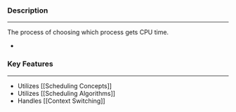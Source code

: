 ### Description
---
The process of choosing which process gets CPU time.

- 
### Key Features
---
- Utilizes [[Scheduling Concepts]]
- Utilizes [[Scheduling Algorithms]]
- Handles [[Context Switching]]
